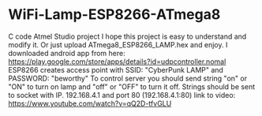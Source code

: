 # WiFi-Lamp-ESP8266-ATmega8
C code Atmel Studio project
I hope this project is easy to understand and modify it.
Or just upload ATmega8_ESP8266_LAMP.hex and enjoy.
I downloaded android app from here: https://play.google.com/store/apps/details?id=udpcontroller.nomal
ESP8266 creates access point with SSID: "CyberPunk LAMP" and PASSWORD: "beworthy"
To control server you should send string "on" or "ON" to turn on lamp and  "off" or "OFF" to turn it off.
Strings should be sent to socket with IP. 192.168.4.1 and port 80 (192.168.4.1:80)
link to video: https://www.youtube.com/watch?v=qQ2D-tfvGLU
